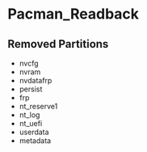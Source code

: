 # Pacman_Readback

## Removed Partitions
- nvcfg
- nvram
- nvdatafrp
- persist
- frp
- nt_reserve1
- nt_log
- nt_uefi
- userdata
- metadata
